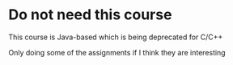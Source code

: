 # Do not need this course
This course is Java-based which is being deprecated for C/C++

Only doing some of the assignments if I think they are interesting

